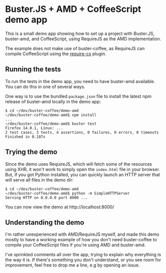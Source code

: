 # Buster.JS + AMD + CoffeeScript demo app

This is a small demo app showing how to set up a project with Buster.JS,
buster-amd, and CoffeeScript, using RequireJS as the AMD implementation.

The example does not make use of buster-coffee, as RequireJS can compile
CoffeeScript using the [require-cs](https://github.com/jrburke/require-cs)
plugin.


## Running the tests

To run the tests in the demo app, you need to have buster-amd available. You
can do this in one of several ways.

One way is to use the bundled `package.json` file to install the latest npm
release of buster-amd locally in the demo app:

    $ cd ~/dev/buster-coffee/demo-amd
    ~/dev/buster-coffee/demo-amd$ npm install
    ...
    ~/dev/buster-coffee/demo-amd$ buster test
    Firefox 14.0.1, Linux: ...
    2 test cases, 3 tests, 4 assertions, 0 failures, 0 errors, 0 timeouts
    Finished in 0.107s


## Trying the demo

Since the demo uses RequireJS, which will fetch some of the resources using
XHR, it won't work to simply open the `index.html` file in your browser. But,
if you got Python installed, you can quickly launch an HTTP server that will
serve all files in the demo dir:

    $ cd ~/dev/buster-coffee/demo-amd
    ~/dev/buster-coffee/demo-amd$ python -m SimpleHTTPServer
    Serving HTTP on 0.0.0.0 port 8000 ...

You can now view the demo at http://localhost:8000/


## Understanding the demo

I'm rather unexperienced with AMD/RequireJS myself, and made this demo mostly
to have a working example of how you don't need buster-coffee to compile your
CoffeeScript files if you're using AMD and buster-amd.

I've sprinkled comments all over the app, trying to explain why everything is
the way it is. If there's something you don't understand, or you see room for
improvement, feel free to drop me a line, e.g by opening an issue.

